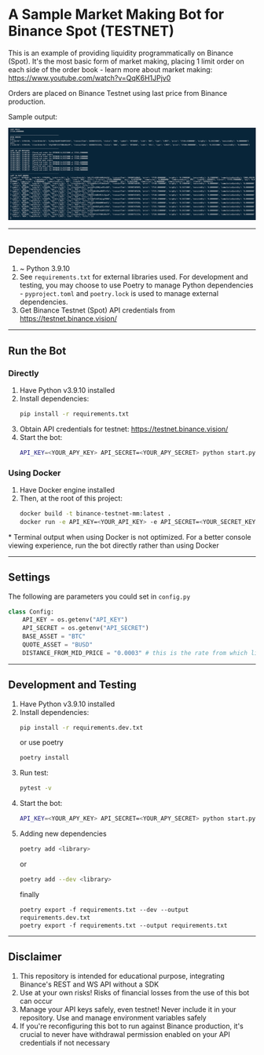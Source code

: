 # A Sample Market Making Bot for Binance Spot (TESTNET)

This is an example of providing liquidity programmatically on Binance (Spot). It's the most basic form of market making, placing 1 limit order on each side of the order book - learn more about market making: https://www.youtube.com/watch?v=QqK6H1JPjv0

Orders are placed on Binance Testnet using last price from Binance production.

Sample output:

![output](/docs/assets/sample-output.png)

---

## Dependencies
1. ~ Python 3.9.10
2. See `requirements.txt` for external libraries used. For development and testing, you may choose to use Poetry to manage Python dependencies - `pyproject.toml` and `poetry.lock` is used to manage external dependencies.
3. Get Binance Testnet (Spot) API credentials from https://testnet.binance.vision/

---

## Run the Bot
### Directly
1. Have Python v3.9.10 installed
2. Install dependencies:
    ```sh
    pip install -r requirements.txt
    ```
3. Obtain API credentials for testnet: https://testnet.binance.vision/
4. Start the bot:
    ```sh
    API_KEY=<YOUR_APY_KEY> API_SECRET=<YOUR_APY_SECRET> python start.py
    ```
### Using Docker
1. Have Docker engine installed
2. Then, at the root of this project:
    ```sh
    docker build -t binance-testnet-mm:latest .
    docker run -e API_KEY=<YOUR_API_KEY> -e API_SECRET=<YOUR_SECRET_KEY> --name=binance-testnet-mm-container binance-testnet-mm
    ```
\* Terminal output when using Docker is not optimized. For a better console viewing experience, run the bot directly rather than using Docker

---

## Settings
The following are parameters you could set in `config.py`
```py
class Config:
    API_KEY = os.getenv("API_KEY")
    API_SECRET = os.getenv("API_SECRET")
    BASE_ASSET = "BTC"
    QUOTE_ASSET = "BUSD"
    DISTANCE_FROM_MID_PRICE = "0.0003" # this is the rate from which limit prices from last price are determined e.g. last_price * (1 - DISTANCE_FROM_MID_PRICE) for bid orders and last_price * (1 + DISTANCE_FROM_MID_PRICE) for ask orders. a lower number will see more action!
```

---

## Development and Testing
1. Have Python v3.9.10 installed
2. Install dependencies:
    ```sh
    pip install -r requirements.dev.txt
    ```
    or use poetry
    ```sh
    poetry install
    ```
3. Run test:
    ```sh
    pytest -v
    ```
4. Start the bot:
    ```sh
    API_KEY=<YOUR_APY_KEY> API_SECRET=<YOUR_APY_SECRET> python start.py
    ```
5. Adding new dependencies
    ```sh
    poetry add <library>
    ```
    or
    ```sh
    poetry add --dev <library>
    ```
    finally
    ```
    poetry export -f requirements.txt --dev --output requirements.dev.txt
    poetry export -f requirements.txt --output requirements.txt
    ```
---

## Disclaimer
1. This repository is intended for educational purpose, integrating Binance's REST and WS API without a SDK
1. Use at your own risks! Risks of financial losses from the use of this bot can occur
1. Manage your API keys safely, even testnet! Never include it in your repository. Use and manage environment variables safely
1. If you're reconfiguring this bot to run against Binance production, it's crucial to never have withdrawal permission enabled on your API credentials if not necessary
